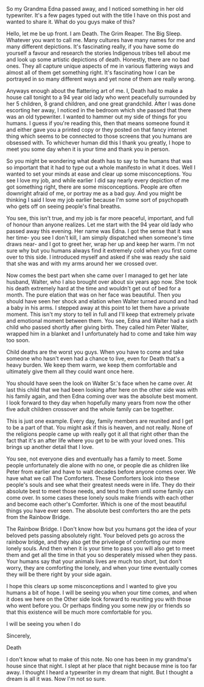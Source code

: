 So my Grandma Edna passed away, and I noticed something in her old typewriter. It's a few pages typed out with the title I have on this post and wanted to share it. What do you guys make of this? 


Hello, let me be up front. I am Death. The Grim Reaper. The Big Sleep. Whatever you want to call me. Many cultures have many names for me and many different depictions. It's fascinating really, if you have some do yourself a favour and research the stories Indigenous tribes tell about me and look up some artistic depictions of death. Honestly, there are no bad ones. They all capture unique aspects of me in various flattering ways and almost all of them get something right. It's fascinating how I can be portrayed in so many different ways and yet none of them are really wrong.

Anyways enough about the flattering art of me. I, Death had to make a house call tonight to a 94 year old lady who went peacefully surrounded by her 5 children, 8 grand children, and one great grandchild. After I was done escorting her away, I noticed in the bedroom which she passed that there was an old typewriter. I wanted to hammer out my side of things for you humans. I guess if you're reading this, then that means someone found it and either gave you a printed copy or they posted on that fancy internet thing which seems to be connected to those screens that you humans are obsessed with. To whichever human did this I thank you greatly, I hope to meet you some day when it is your time and thank you in person.

So you might be wondering what death has to say to the humans that was so important that it had to type out a whole manifesto in what it does. Well I wanted to set your minds at ease and clear up some misconceptions. You see I love my job, and while earlier I did say nearly every depiction of me got something right, there are some misconceptions. People are often downright afraid of me, or portray me as a bad guy. And you might be thinking I said I love my job earlier because I'm some sort of psychopath who gets off on seeing people's final breaths.

You see, this isn't true, and my job is far more peaceful, important, and full of honour than anyone realizes. Let me start with the 94 year old lady who passed away this evening. Her name was Edna. I got the sense that it was her time- you see I don't kill, I am simply dispatched when someone's time draws near- and I got to greet her, wrap her up and keep her warm. I'm not sure why but you humans always find it extremely cold when you first come over to this side. I introduced myself and asked if she was ready she said that she was and with my arms around her we crossed over.

Now comes the best part when she came over I managed to get her late husband, Walter, who I also brought over about six years ago now. She took his death extremely hard at the time and wouldn't get out of bed for a month. The pure elation that was on her face was beautiful. Then you should have seen her shock and elation when Walter turned around and had a baby in his arms. I stepped away at this point to let them have a private moment. This isn't my story to tell in full and I'll keep that extremely private and emotional moment between them. You see, Edna and Walter had a sixth child who passed shortly after giving birth. They called him Peter Walter, wrapped him in a blanket and I unfortunately had to come and take him way too soon. 

Child deaths are the worst you guys. When you have to come and take someone who hasn't even had a chance to live, even for Death that's a heavy burden. We keep them warm, we keep them comfortable and ultimately give them all they could want once here.

You should have seen the look on Walter Sr.'s face when he came over. At last this child that we had been looking after here on the other side was with his family again, and then Edna coming over was the absolute best moment. I look forward to they day when hopefully many years from now the other five adult children crossover and the whole family can be together.

This is just one example. Every day, family members are reunited and I get to be a part of that. You might ask if this is heaven, and not really. None of the religions people came up with really got it all that right other than the fact that it's an after life where you get to be with your loved ones. This brings up another detail that I love.

You see, not everyone dies and eventually has a family to meet. Some people unfortunately die alone with no one, or people die as children like Peter from earlier and have to wait decades before anyone comes over. We have what we call The Comforters. These Comforters look into these people's souls and see what their greatest needs were in life. They do their absolute best to meet those needs, and tend to them until some family can come over. In some cases these lonely souls make friends with each other and become each other's Comforter. Which is one of the most beautiful things you have ever seen.
The absolute best comforters tho are the pets from the Rainbow Bridge. 

The Rainbow Bridge. I Don't know how but you humans got the idea of your beloved pets passing absolutely right. Your beloved pets go across the rainbow bridge, and they also get the privelege of comforting our more lonely souls. And then when it is your time to pass you will also get to meet them and get all the time in that you so desperately missed when they pass. Your humans say that your animals lives are much too short, but don't worry, they are comforting the lonely, and when your time eventually comes they will be there right by your side again. 

I hope this clears up some misconceptions and I wanted to give you humans a bit of hope. I will be seeing you when your time comes, and when it does we here on the Other side look forward to reuniting you with those who went before you. Or perhaps finding you some new joy or friends so that this existence will be much more comfortable for you. 

I will be seeing you when I do

Sincerely, 

Death


I don't know what to make of this note. No one has been in my grandma's house since that night. I slept at her place that night because mine is too far away. I thought I heard a typewriter in my dream that night. But I thought a dream is all it was. Now I'm not so sure. 
  